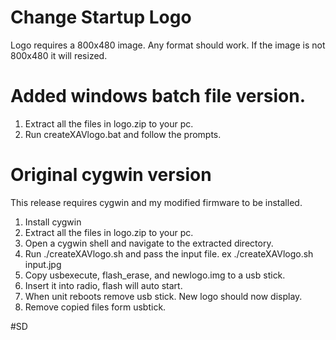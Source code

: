 # Change Startup Logo

Logo requires a 800x480 image.  Any format should work.  If the image is not 800x480 it will resized.

# Added windows batch file version.  
1. Extract all the files in logo.zip to your pc.
2. Run createXAVlogo.bat and follow the prompts.


# Original cygwin version
This release requires cygwin and my modified firmware to be installed. 

1. Install cygwin
2. Extract all the files in logo.zip to your pc.
3. Open a cygwin shell and navigate to the extracted directory.
4. Run ./createXAVlogo.sh and pass the input file.  ex ./createXAVlogo.sh input.jpg
5. Copy usbexecute, flash_erase, and newlogo.img to a usb stick.
6. Insert it into radio, flash will auto start.
7. When unit reboots remove usb stick. New logo should now display.
8. Remove copied files form usbtick.




#SD